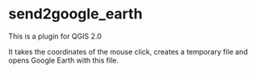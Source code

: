 send2google_earth
==========

This is a plugin for QGIS 2.0

It takes the coordinates of the mouse click, creates a temporary file and opens Google Earth with this file.